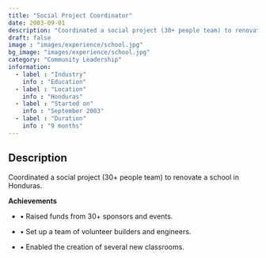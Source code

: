 ```yaml
---
title: "Social Project Coordinator"
date: 2003-09-01
description: "Coordinated a social project (30+ people team) to renovate a school in Honduras"
draft: false
image : "images/experience/school.jpg"
bg_image: "images/experience/school.jpg"
category: "Community Leadership"
information:
  - label : "Industry"
    info : "Education"  
  - label : "Location"
    info : "Honduras"
  - label : "Started on"
    info : "September 2003"
  - label : "Duration"
    info : "9 months"
---
```


## Description

Coordinated a social project (30+ people team) to renovate a school in Honduras.

**Achievements**
- • Raised funds from 30+ sponsors and events.

- • Set up a team of volunteer builders and engineers.
- • Enabled the creation of several new classrooms.
